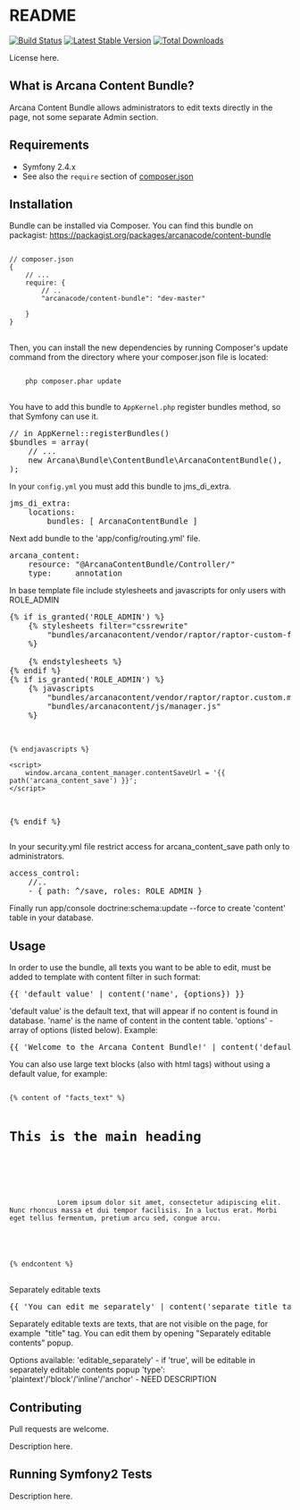 README
======

[![Build Status](https://secure.travis-ci.org/arcanacode/ContentBundle.png?branch=master)](http://travis-ci.org/arcanacode/ContentBundle)
[![Latest Stable Version](https://poser.pugx.org/arcanacode/content-bundle/version.png)](https://packagist.org/packages/arcanacode/content-bundle)
[![Total Downloads](https://poser.pugx.org/arcanacode/content-bundle/d/total.png)](https://packagist.org/packages/arcanacode/content-bundle)

License here.

What is Arcana Content Bundle?
-----------------

Arcana Content Bundle allows administrators to edit texts directly in the page, not some separate Admin section.

Requirements
------------

* Symfony 2.4.x
* See also the `require` section of [composer.json](composer.json)

Installation
------------

Bundle can be installed via Composer.
You can find this bundle on packagist: https://packagist.org/packages/arcanacode/content-bundle

<pre>
<code>
// composer.json
{
    // ...
    require: {
        // ..
        "arcanacode/content-bundle": "dev-master"

    }
}
</code>
</pre>

Then, you can install the new dependencies by running Composer's update command from the directory where your composer.json file is located:

<pre>
<code>
    php composer.phar update
</code>
</pre>

You have to add this bundle to `AppKernel.php` register bundles method, so that Symfony can use it.
<pre>
// in AppKernel::registerBundles()
$bundles = array(
    // ...
    new Arcana\Bundle\ContentBundle\ArcanaContentBundle(),
);
</pre>

In your `config.yml` you must add this bundle to jms_di_extra.

<pre>
jms_di_extra:
    locations:
        bundles: [ ArcanaContentBundle ]
</pre>

Next add bundle to the 'app/config/routing.yml' file.
<pre>
arcana_content:
    resource: "@ArcanaContentBundle/Controller/"
    type:     annotation
</pre>

In base template file include stylesheets and javascripts for only users with ROLE_ADMIN
<pre>
{% if is_granted('ROLE_ADMIN') %}
    {% stylesheets filter="cssrewrite"
        "bundles/arcanacontent/vendor/raptor/raptor-custom-front-end.min.css"
    %}
        <link rel="stylesheet" href="{{ asset_url }}" />
    {% endstylesheets %}
{% endif %}
{% if is_granted('ROLE_ADMIN') %}
    {% javascripts
        "bundles/arcanacontent/vendor/raptor/raptor.custom.min.js"
        "bundles/arcanacontent/js/manager.js"
    %}
        <script src="{{ asset_url }}"></script>
    {% endjavascripts %}

    <script>
        window.arcana_content_manager.contentSaveUrl = '{{ path('arcana_content_save') }}';
    </script>
{% endif %}
</pre>

In your security.yml file restrict access for arcana_content_save path only to administrators.
<pre>
access_control:
    //..
    - { path: ^/save, roles: ROLE_ADMIN }
</pre>

Finally run app/console doctrine:schema:update --force to create 'content' table in your database.

Usage
-------------

In order to use the bundle, all texts you want to be able to edit, must be added to template with content filter in such format:
<pre>
{{ 'default value' | content('name', {options}) }}
</pre>
'default value' is the default text, that will appear if no content is found in database.
'name' is the name of content in the content table.
'options' - array of options (listed below).
Example:
<pre>
{{ 'Welcome to the Arcana Content Bundle!' | content('default_page_title', { editable_separately: true, type: 'plaintext' }) }}
</pre>

You can also use large text blocks (also with html tags) without using a default value, for example:
<pre>
<code>
{% content of "facts_text" %}
    <h1>This is the main heading</h1>
    <div id="main-wrapper">
        <p>
            Lorem ipsum dolor sit amet, consectetur adipiscing elit. Nunc rhoncus massa et dui tempor facilisis. In a luctus erat. Morbi eget tellus fermentum, pretium arcu sed, congue arcu. 
        </p>
    </div>
{% endcontent %}
</code>
</pre>

Separately editable texts
<pre>
{{ 'You can edit me separately' | content('separate_title_tag', { editable_separately: true, type: 'plaintext' }) }}
</pre>
Separately editable texts are texts, that are not visible on the page, for example <img> "title" tag. You can edit them by opening "Separately editable contents" popup.

Options available:
'editable_separately' - if 'true', will be editable in separately editable contents popup
'type': 'plaintext'/'block'/'inline'/'anchor' - NEED DESCRIPTION

Contributing
------------

Pull requests are welcome.

Description here.

Running Symfony2 Tests
----------------------

Description here.
